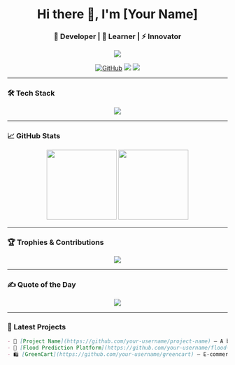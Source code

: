 <h1 align="center">Hi there 👋, I'm [Your Name]</h1>
<h3 align="center">🚀 Developer | 🌱 Learner | ⚡ Innovator</h3>

<p align="center">
  <img src="https://readme-typing-svg.herokuapp.com/?lines=Code.%20Create.%20Collaborate.;Building%20cool%20things%20since%20[Year]!&center=true&width=500&height=50">
</p>

<p align="center">
  <a href="https://github.com/your-username"><img src="https://img.shields.io/github/followers/your-username?label=Followers&style=social" alt="GitHub"></a>
  <a href="https://www.linkedin.com/in/your-linkedin/"><img src="https://img.shields.io/badge/-LinkedIn-blue?style=flat-square&logo=Linkedin&logoColor=white"/></a>
  <a href="mailto:your.email@example.com"><img src="https://img.shields.io/badge/-Email-c14438?style=flat-square&logo=Gmail&logoColor=white"/></a>
</p>

---

### 🛠️ Tech Stack
<p align="center">
  <img src="https://skillicons.dev/icons?i=python,react,nodejs,express,flask,mongodb,mysql,html,css,js,git,github" />
</p>

---

### 📈 GitHub Stats
<p align="center">
  <img src="https://github-readme-stats.vercel.app/api?username=your-username&show_icons=true&theme=radical" height="160"/>
  <img src="https://github-readme-streak-stats.herokuapp.com?user=your-username&theme=radical" height="160"/>
</p>

---

### 🏆 Trophies & Contributions
<p align="center">
  <img src="https://github-profile-trophy.vercel.app/?username=your-username&theme=algolia&margin-w=15" />
</p>

---

### ✍️ Quote of the Day
<p align="center">
  <img src="https://quotes-github-readme.vercel.app/api?type=horizontal&theme=tokyonight" />
</p>

---

### 🔗 Latest Projects
```markdown
- 🎯 [Project Name](https://github.com/your-username/project-name) — A brief one-liner.
- 🌊 [Flood Prediction Platform](https://github.com/your-username/flood-predict) — Real-time ML-powered system.
- 🛍️ [GreenCart](https://github.com/your-username/greencart) — E-commerce with real-world impact.
